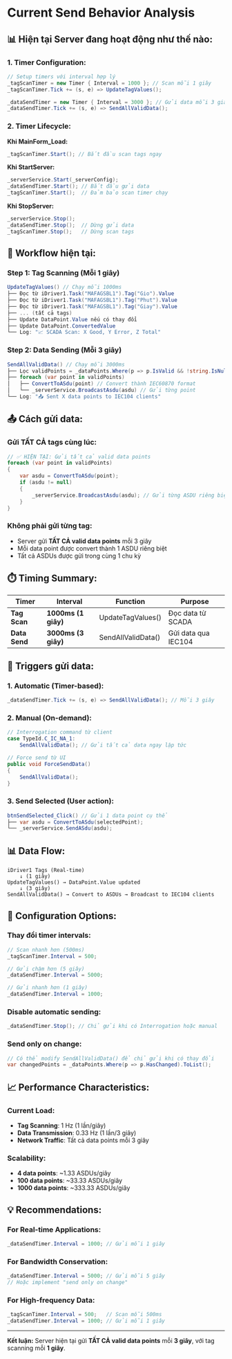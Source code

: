 # Current Send Behavior Analysis

## 📊 **Hiện tại Server đang hoạt động như thế nào:**

### **1. Timer Configuration:**

```csharp
// Setup timers với interval hợp lý
_tagScanTimer = new Timer { Interval = 1000 }; // Scan mỗi 1 giây
_tagScanTimer.Tick += (s, e) => UpdateTagValues();

_dataSendTimer = new Timer { Interval = 3000 }; // Gửi data mỗi 3 giây
_dataSendTimer.Tick += (s, e) => SendAllValidData();
```

### **2. Timer Lifecycle:**

**Khi MainForm_Load:**
```csharp
_tagScanTimer.Start(); // Bắt đầu scan tags ngay
```

**Khi StartServer:**
```csharp
_serverService.Start(_serverConfig);
_dataSendTimer.Start(); // Bắt đầu gửi data
_tagScanTimer.Start();  // Đảm bảo scan timer chạy
```

**Khi StopServer:**
```csharp
_serverService.Stop();
_dataSendTimer.Stop();  // Dừng gửi data
_tagScanTimer.Stop();   // Dừng scan tags
```

## 🔄 **Workflow hiện tại:**

### **Step 1: Tag Scanning (Mỗi 1 giây)**
```csharp
UpdateTagValues() // Chạy mỗi 1000ms
├── Đọc từ iDriver1.Task("MAFAGSBL1").Tag("Gio").Value
├── Đọc từ iDriver1.Task("MAFAGSBL1").Tag("Phut").Value
├── Đọc từ iDriver1.Task("MAFAGSBL1").Tag("Giay").Value
├── ... (tất cả tags)
├── Update DataPoint.Value nếu có thay đổi
├── Update DataPoint.ConvertedValue
└── Log: "📈 SCADA Scan: X Good, Y Error, Z Total"
```

### **Step 2: Data Sending (Mỗi 3 giây)**
```csharp
SendAllValidData() // Chạy mỗi 3000ms
├── Lọc validPoints = _dataPoints.Where(p => p.IsValid && !string.IsNullOrEmpty(p.Value))
├── foreach (var point in validPoints)
│   ├── ConvertToASdu(point) // Convert thành IEC60870 format
│   └── _serverService.BroadcastAsdu(asdu) // Gửi từng point
└── Log: "📤 Sent X data points to IEC104 clients"
```

## 📤 **Cách gửi data:**

### **Gửi TẤT CẢ tags cùng lúc:**
```csharp
// ✅ HIỆN TẠI: Gửi tất cả valid data points
foreach (var point in validPoints)
{
    var asdu = ConvertToASdu(point);
    if (asdu != null)
    {
        _serverService.BroadcastAsdu(asdu); // Gửi từng ASDU riêng biệt
    }
}
```

### **Không phải gửi từng tag:**
- Server gửi **TẤT CẢ valid data points** mỗi 3 giây
- Mỗi data point được convert thành 1 ASDU riêng biệt
- Tất cả ASDUs được gửi trong cùng 1 chu kỳ

## ⏱️ **Timing Summary:**

| Timer | Interval | Function | Purpose |
|-------|----------|----------|---------|
| **Tag Scan** | **1000ms (1 giây)** | UpdateTagValues() | Đọc data từ SCADA |
| **Data Send** | **3000ms (3 giây)** | SendAllValidData() | Gửi data qua IEC104 |

## 🎯 **Triggers gửi data:**

### **1. Automatic (Timer-based):**
```csharp
_dataSendTimer.Tick += (s, e) => SendAllValidData(); // Mỗi 3 giây
```

### **2. Manual (On-demand):**
```csharp
// Interrogation command từ client
case TypeId.C_IC_NA_1:
    SendAllValidData(); // Gửi tất cả data ngay lập tức

// Force send từ UI
public void ForceSendData()
{
    SendAllValidData();
}
```

### **3. Send Selected (User action):**
```csharp
btnSendSelected_Click() // Gửi 1 data point cụ thể
├── var asdu = ConvertToASdu(selectedPoint);
└── _serverService.SendASdu(asdu);
```

## 📊 **Data Flow:**

```
iDriver1 Tags (Real-time)
    ↓ (1 giây)
UpdateTagValues() → DataPoint.Value updated
    ↓ (3 giây)  
SendAllValidData() → Convert to ASDUs → Broadcast to IEC104 clients
```

## 🔧 **Configuration Options:**

### **Thay đổi timer intervals:**
```csharp
// Scan nhanh hơn (500ms)
_tagScanTimer.Interval = 500;

// Gửi chậm hơn (5 giây)
_dataSendTimer.Interval = 5000;

// Gửi nhanh hơn (1 giây)
_dataSendTimer.Interval = 1000;
```

### **Disable automatic sending:**
```csharp
_dataSendTimer.Stop(); // Chỉ gửi khi có Interrogation hoặc manual
```

### **Send only on change:**
```csharp
// Có thể modify SendAllValidData() để chỉ gửi khi có thay đổi
var changedPoints = _dataPoints.Where(p => p.HasChanged).ToList();
```

## 📈 **Performance Characteristics:**

### **Current Load:**
- **Tag Scanning**: 1 Hz (1 lần/giây)
- **Data Transmission**: 0.33 Hz (1 lần/3 giây)
- **Network Traffic**: Tất cả data points mỗi 3 giây

### **Scalability:**
- **4 data points**: ~1.33 ASDUs/giây
- **100 data points**: ~33.33 ASDUs/giây  
- **1000 data points**: ~333.33 ASDUs/giây

## 💡 **Recommendations:**

### **For Real-time Applications:**
```csharp
_dataSendTimer.Interval = 1000; // Gửi mỗi 1 giây
```

### **For Bandwidth Conservation:**
```csharp
_dataSendTimer.Interval = 5000; // Gửi mỗi 5 giây
// Hoặc implement "send only on change"
```

### **For High-frequency Data:**
```csharp
_tagScanTimer.Interval = 500;   // Scan mỗi 500ms
_dataSendTimer.Interval = 1000; // Gửi mỗi 1 giây
```

---

**Kết luận:** Server hiện tại gửi **TẤT CẢ valid data points** mỗi **3 giây**, với tag scanning mỗi **1 giây**.

